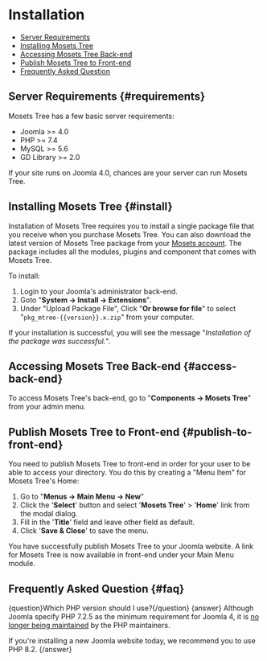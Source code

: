 # Installation

- [Server Requirements]({{version}}/installation#requirements)
- [Installing Mosets Tree]({{version}}/installation#install)
- [Accessing Mosets Tree Back-end]({{version}}/installation#back-end)
- [Publish Mosets Tree to Front-end]({{version}}/installation#publish-to-front-end)
- [Frequently Asked Question]({{version}}/installation#faq)

## Server Requirements {#requirements}

Mosets Tree has a few basic server requirements:

- Joomla >= 4.0
- PHP >= 7.4
- MySQL >= 5.6
- GD Library >= 2.0

If your site runs on Joomla 4.0, chances are your server can run Mosets Tree.

## Installing Mosets Tree {#install}

Installation of Mosets Tree requires you to install a single package file that you receive when you purchase Mosets Tree. You can also download the latest version of Mosets Tree package from your [Mosets account](http://www.mosets.com/login/). The package includes all the modules, plugins and component that comes with Mosets Tree.

To install:

1. Login to your Joomla's administrator back-end.
2. Goto "**System -> Install -> Extensions**".
3. Under "Upload Package File", Click "**Or browse for file**" to select "`pkg_mtree-{{version}}.x.zip`" from your computer.

If your installation is successful, you will see the message "_Installation of the package was successful._".

## Accessing Mosets Tree Back-end {#access-back-end}

To access Mosets Tree's back-end, go to "**Components -> Mosets Tree**" from your admin menu.

## Publish Mosets Tree to Front-end {#publish-to-front-end}

You need to publish Mosets Tree to front-end in order for your user to be able to access your directory. You do this by creating a "Menu Item" for Mosets Tree's Home:

1. Go to "**Menus -> Main Menu -> New**"
2. Click the '**Select**' button and select '**Mosets Tree**' > '**Home**' link from the modal dialog.
3. Fill in the '**Title**' field and leave other field as default.
4. Click '**Save & Close**' to save the menu.

You have successfully publish Mosets Tree to your Joomla website. A link for Mosets Tree is now available in front-end under your Main Menu module.

## Frequently Asked Question {#faq}

{question}Which PHP version should I use?{/question}
{answer}
Although Joomla specify PHP 7.2.5 as the minimum requirement for Joomla 4, it is [no longer being maintained](https://www.php.net/eol.php) by the PHP maintainers.

If you're installing a new Joomla website today, we recommend you to use PHP 8.2.
{/answer}